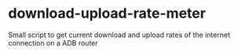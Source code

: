 # download-upload-rate-meter
Small script to get current download and upload rates of the internet connection on a ADB router
